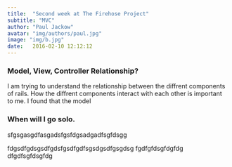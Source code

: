 ```yaml
---
title:  "Second week at The Firehose Project"
subtitle: "MVC"
author: "Paul Jackow"
avatar: "img/authors/paul.jpg"
image: "img/b.jpg"
date:   2016-02-10 12:12:12
---
```


### Model, View, Controller Relationship?
I am trying to understand the relationship between the diffrent components of rails. How the diffrent components interact with each other is important to me. I found that the model 

### When will I go solo.
sfgsgasgdfasgadsfgsfdgsadgadfsgfdsgg

fdgsdfgdsgsdfgdsfgsdfgdfsgsdgsdfgsgdsg
fgdfgfdsgfdgfdg
dfgdfsgfdsgfdg